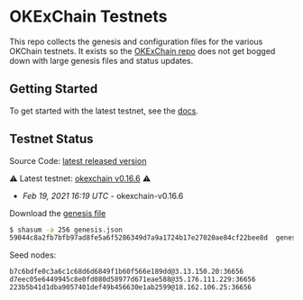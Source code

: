 # OKExChain Testnets

This repo collects the genesis and configuration files for the various OKChain
testnets. It exists so the [OKExChain repo](https://github.com/okex/okexchain)
does not get bogged down with large genesis files and status updates.

## Getting Started

To get started with the latest testnet, see the
[docs](https://okexchain-docs.readthedocs.io/en/latest/getting-start/join-okexchain-testnet.html).

## Testnet Status
Source Code: [latest released version](https://github.com/okex/okexchain/releases/tag/v0.16.6)

⚠️ Latest testnet: [okexchain v0.16.6](https://github.com/okex/okexchain/releases/tag/v0.16.6) ⚠️
* *Feb 19, 2021 16:19 UTC* - okexchain-v0.16.6

Download the [genesis file](https://raw.githubusercontent.com/okex/testnets/master/v0.16/genesis.json)

```bash
$ shasum -a 256 genesis.json
59044c8a2fb7bfb97ad8fe5a6f5286349d7a9a1724b17e27020ae84cf22bee8d  genesis.json
```

Seed nodes:
```
b7c6bdfe0c3a6c1c68d6d6849f1b60f566e189dd@3.13.150.20:36656
d7eec05e6449945c8e0fd080d58977d671eae588@35.176.111.229:36656
223b5b41d1dba9057401def49b456630e1ab2599@18.162.106.25:36656
```
